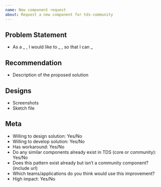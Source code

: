```yaml
---
name: New component request
about: Request a new component for tds-community
---
```


<!--
  ### IMPORTANT SECURITY NOTE ###

  When opening issues, be sure NOT to include any private or personal
  information such as secrets, passwords, or any source code that involves
  data retrieval.
-->

## Problem Statement

* As a _ , I would like to _ , so that I can \_

## Recommendation

* Description of the proposed solution

## Designs

* Screenshots
* Sketch file

## Meta

* Willing to design solution: Yes/No
* Willing to develop solution: Yes/No
* Has workaround: Yes/No
* Do any similar components already exist in TDS (core or community): Yes/No
* Does this pattern exist already but isn’t a community component? (include url)
* Which teams/applications do you think would use this improvement?
* High impact: Yes/No

